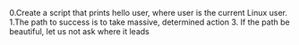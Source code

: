 0.Create a script that prints hello user, where user is the current Linux user.
1.The path to success is to take massive, determined action
3. If the path be beautiful, let us not ask where it leads
